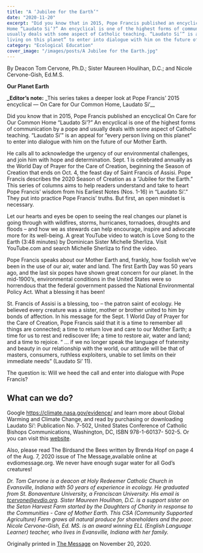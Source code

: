 ```yaml
---
title: "A ‘Jubilee for the Earth’"
date: "2020-11-20"
excerpt: "Did you know that in 2015, Pope Francis published an encyclical On Care for Our Common
Home “Laudato Si’?” An encyclical is one of the highest forms of communication by a pope and
usually deals with some aspect of Catholic teaching. “Laudato Si’” is an appeal for “every person
living on this planet” to enter into dialogue with him on the future of our Mother Earth."
category: "Ecological Education"
cover_image: "/images/posts/A Jubilee for the Earth.jpg"
---
```


By Deacon Tom Cervone, Ph.D.; Sister Maureen Houlihan, D.C.; and Nicole Cervone-Gish, Ed.M.S.

**Our Planet Earth**

**\_Editor’s note:** \_This series takes a deeper look at Pope Francis’ 2015 encyclical ― On Care for
Our Common Home, Laudato Si’\_\_

Did you know that in 2015, Pope Francis published an encyclical On Care for Our Common
Home “Laudato Si’?” An encyclical is one of the highest forms of communication by a pope and
usually deals with some aspect of Catholic teaching. “Laudato Si’” is an appeal for “every person
living on this planet” to enter into dialogue with him on the future of our Mother Earth.

He calls all to acknowledge the urgency of our environmental challenges, and join him with hope
and determination. Sept. 1 is celebrated annually as the World Day of Prayer for the Care of
Creation, beginning the Season of Creation that ends on Oct. 4, the feast day of Saint Francis of
Assisi. Pope Francis describes the 2020 Season of Creation as a “Jubilee for the Earth.”
This series of columns aims to help readers understand and take to heart Pope Francis’ wisdom
from his Earliest Notes (Nos. 1-16) in “Laudato Si’.” They put into practice Pope Francis’ truths.
But first, an open mindset is necessary.

Let our hearts and eyes be open to seeing the real changes our planet is going through with
wildfires, storms, hurricanes, tornadoes, droughts and floods – and how we as stewards can help
encourage, inspire and advocate more for its well-being. A great YouTube video to watch is
Love Song to the Earth (3:48 minutes) by Dominican Sister Michelle Sherliza. Visit
YouTube.com and search Michelle Sherliza to find the video.

Pope Francis speaks about our Mother Earth and, frankly, how foolish we’ve been in the use of
our air, water and land. The first Earth Day was 50 years ago, and the last six popes have shown
great concern for our planet. In the mid-1900’s, environmental conditions in the United States
were so horrendous that the federal government passed the National Environmental Policy Act.
What a blessing it has been!

St. Francis of Assisi is a blessing, too – the patron saint of ecology. He believed every creature
was a sister, mother or brother united to him by bonds of affection. In his message for the Sept. 1
World Day of Prayer for the Care of Creation, Pope Francis said that it is a time to remember all
things are connected; a time to return love and care to our Mother Earth; a time for us to rest and
rediscover life; a time to restore air, water and land; and a time to rejoice. “ … if we no longer
speak the language of fraternity and beauty in our relationship with the world, our attitude will be
that of masters, consumers, ruthless exploiters, unable to set limits on their immediate needs”
(Laudato Si’ 11).

The question is: Will we heed the call and enter into dialogue with Pope Francis?

## What can we do?

Google https://climate.nasa.gov/evidence/ and learn more about Global Warming and Climate
Change, and read by purchasing or downloading Laudato Si’: Publication No. 7-502, United
States Conference of Catholic Bishops Communications, Washington, DC, ISBN 978-1-60137-
502-5. Or you can visit this [website](http://www.usccb.org/about/leadership/holy-see/francis/pope-francis-encyclical-laudato-si-on-environment.cfm).

Also, please read The Birdsand the Bees written by Brenda Hopf on page 4 of the Aug. 7, 2020 issue
of The Message,available online at evdiomessage.org. We never have enough sugar water for all God’s
creatures!

_Dr. Tom Cervone is a deacon at Holy Redeemer Catholic Church in Evansville, Indiana with 50
years of experience in ecology. He graduated from St. Bonaventure University, a Franciscan
University. His email is tcervone@evdio.org. Sister Maureen Houlihan, D.C. is a support sister
on the Seton Harvest Farm started by the Daughters of Charity in response to the Communities -
Care of Mother Earth. This CSA (Community Supported Agriculture) Farm grows all natural
produce for shareholders and the poor. Nicole Cervone-Gish, Ed. MS. is an award winning ELL
(English Language Learner) teacher, who lives in Evansville, Indiana with her family._

Originally printed in [The Message](evdiomessage.org) on November 20, 2020.
